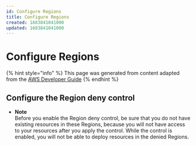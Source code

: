 ```yaml
---
id: Configure Regions
title: Configure Regions
created: 1683841041000
updated: 1683841041000
---
```

# Configure Regions

{% hint style="info" %}
This page was generated from content adapted from the [AWS Developer Guide](https://github.com/awsdocs/aws-control-tower-guide.git)
{% endhint %}

## Configure the Region deny control

- **Note**  
Before you enable the Region deny control, be sure that you do not have existing resources in these Regions, because you will not have access to your resources after you apply the control\. While the control is enabled, you will not be able to deploy resources in the denied Regions\.

